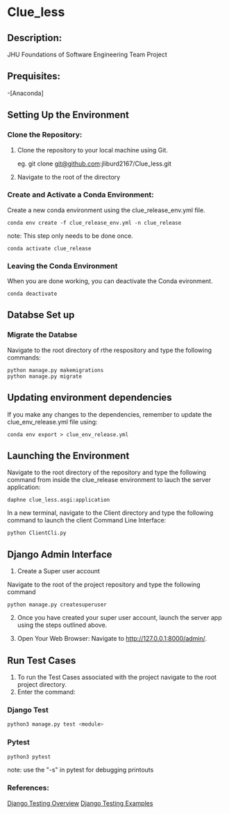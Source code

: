 # Clue_less

## Description:
JHU Foundations of Software Engineering Team Project

## Prequisites:
-[Anaconda]

## Setting Up the Environment
### Clone the Repository:
1. Clone the repository to your local machine using Git.

    eg. git clone <git@github.com>:jliburd2167/Clue_less.git

2. Navigate to the root of the directory

### Create and Activate a Conda Environment:

 Create a new conda environment using the clue_release_env.yml file.

    conda env create -f clue_release_env.yml -n clue_release

note: This step only needs to be done once.

    conda activate clue_release

### Leaving the Conda Environment
When you are done working, you can deactivate the Conda evironment.

	conda deactivate

## Databse Set up

### Migrate the Databse
Navigate to the root directory of rthe respository and type the following commands:

	python manage.py makemigrations
	python manage.py migrate

## Updating environment dependencies
If you make any changes to the dependencies, remember to update the clue_env_release.yml file using:

	conda env export > clue_env_release.yml

## Launching the Environment

Navigate to the root directory of the repository and type the following command from inside the clue_release environment to lauch the server application:

	daphne clue_less.asgi:application

In a new terminal, navigate to the Client directory and type the following command to launch the client Command Line Interface:

	python ClientCli.py


## Django Admin Interface

1. Create a Super user account

Navigate to the root of the project repository and type the following command

	python manage.py createsuperuser

2. Once you have created your super user account, launch the server app using the steps outlined above.

3. Open Your Web Browser: Navigate to <http://127.0.0.1:8000/admin/>.

## Run Test Cases

1. To run the Test Cases associated with the project navigate to the root project directory.
2. Enter the command:

### Django Test
```bash
python3 manage.py test <module>
```
### Pytest
```bash
python3 pytest
```

note: use the "-s" in pytest for debugging printouts

### References:
[Django Testing Overview](https://docs.djangoproject.com/en/5.1/topics/testing/overview/)
[Django Testing Examples](https://developer.mozilla.org/en-US/docs/Learn/Server-side/Django/Testing)
